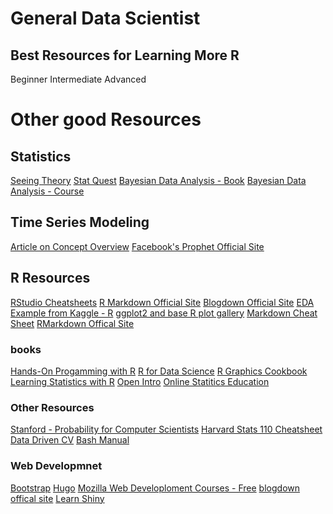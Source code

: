# General Data Scientist

## Best Resources for Learning More R
Beginner
Intermediate
Advanced

# Other good Resources 
## Statistics
[Seeing Theory](https://seeing-theory.brown.edu/)
[Stat Quest](https://www.youtube.com/channel/UCtYLUTtgS3k1Fg4y5tAhLbw?app=desktop)
[Bayesian Data Analysis - Book](https://users.aalto.fi/~ave/BDA3.pdf)
[Bayesian Data Analysis - Course](https://avehtari.github.io/BDA_course_Aalto/)

## Time Series Modeling
[Article on Concept Overview](https://towardsdatascience.com/the-complete-guide-to-time-series-analysis-and-forecasting-70d476bfe775)
[Facebook's Prophet Official Site](https://facebook.github.io/prophet/)

## R Resources
[RStudio Cheatsheets](https://www.rstudio.com/resources/cheatsheets/)
[R Markdown Official Site](https://rmarkdown.rstudio.com/)
[Blogdown Official Site](https://bookdown.org/yihui/blogdown/)
[EDA Example from Kaggle - R](https://www.kaggle.com/erikbruin/house-prices-lasso-xgboost-and-a-detailed-eda)
[ggplot2 and base R plot gallery](https://bookdown.org/content/b298e479-b1ab-49fa-b83d-a57c2b034d49/)
[Markdown Cheat Sheet](https://github.com/adam-p/markdown-here/wiki/Markdown-Cheatsheet)
[RMarkdown Offical Site](https://rmarkdown.rstudio.com/)

### books
[Hands-On Progamming with R](https://rstudio-education.github.io/hopr/)
[R for Data Science](https://r4ds.had.co.nz/index.html)
[R Graphics Cookbook](http://www.cookbook-r.com/Graphs/)
[Learning Statistics with R](https://learningstatisticswithr.com/)
[Open Intro](https://www.openintro.org/)
[Online Statitics Education](https://onlinestatbook.com/2/)

### Other Resources
[Stanford - Probability for Computer Scientists](http://web.stanford.edu/class/cs109/)
[Harvard Stats 110 Cheatsheet](http://www.wzchen.com/probability-cheatsheet)
[Data Driven CV](http://nickstrayer.me/datadrivencv/)
[Bash Manual](https://www.gnu.org/software/bash/manual/)

### Web Developmnet
[Bootstrap](https://getbootstrap.com/)
[Hugo](https://gohugo.io/)
[Mozilla Web Developloment Courses - Free](https://developer.mozilla.org/en-US/docs/Learn)
[blogdown offical site](https://bookdown.org/yihui/blogdown/)
[Learn Shiny](https://shiny.rstudio.com/tutorial/)
